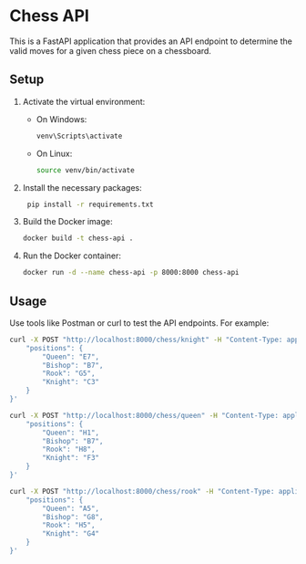 # Chess API

This is a FastAPI application that provides an API endpoint to determine the valid moves for a given chess piece on a chessboard.

## Setup


1. Activate the virtual environment:
   - On Windows:
     ```sh
     venv\Scripts\activate
     ```
   - On Linux:
     ```sh
     source venv/bin/activate
     ```

2. Install the necessary packages:

   ```sh
    pip install -r requirements.txt   
    ```


3. Build the Docker image:
   ```sh
   docker build -t chess-api .
   ```

4. Run the Docker container:
   ```sh
   docker run -d --name chess-api -p 8000:8000 chess-api
   ```

## Usage

Use tools like Postman or curl to test the API endpoints. For example:



```sh
curl -X POST "http://localhost:8000/chess/knight" -H "Content-Type: application/json" -d '{
    "positions": {
        "Queen": "E7",
        "Bishop": "B7",
        "Rook": "G5",
        "Knight": "C3"
    }
}'

```
```sh
curl -X POST "http://localhost:8000/chess/queen" -H "Content-Type: application/json" -d '{
    "positions": {
        "Queen": "H1",
        "Bishop": "B7",
        "Rook": "H8",
        "Knight": "F3"
    }
}'

```

```sh
curl -X POST "http://localhost:8000/chess/rook" -H "Content-Type: application/json" -d '{
    "positions": {
        "Queen": "A5",
        "Bishop": "G8",
        "Rook": "H5",
        "Knight": "G4"
    }
}'

```
